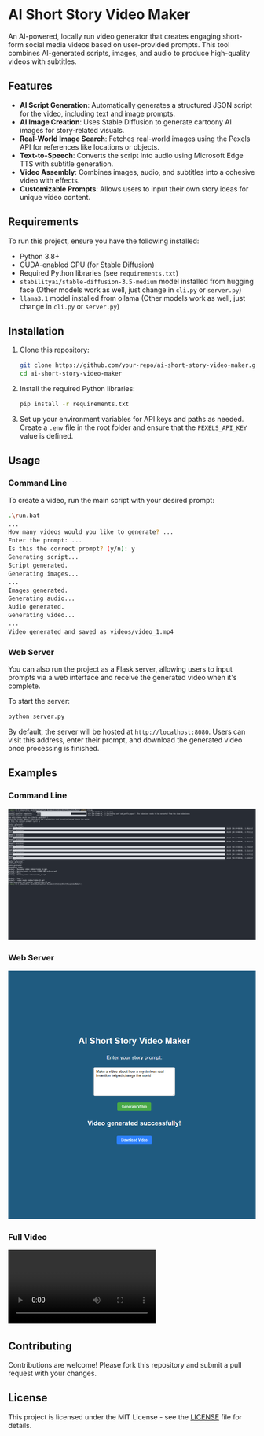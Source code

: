 # AI Short Story Video Maker

An AI-powered, locally run video generator that creates engaging short-form social media videos based on user-provided prompts. This tool combines AI-generated scripts, images, and audio to produce high-quality videos with subtitles.

## Features

- **AI Script Generation**: Automatically generates a structured JSON script for the video, including text and image prompts.
- **AI Image Creation**: Uses Stable Diffusion to generate cartoony AI images for story-related visuals.
- **Real-World Image Search**: Fetches real-world images using the Pexels API for references like locations or objects.
- **Text-to-Speech**: Converts the script into audio using Microsoft Edge TTS with subtitle generation.
- **Video Assembly**: Combines images, audio, and subtitles into a cohesive video with effects.
- **Customizable Prompts**: Allows users to input their own story ideas for unique video content.

## Requirements

To run this project, ensure you have the following installed:

- Python 3.8+
- CUDA-enabled GPU (for Stable Diffusion)
- Required Python libraries (see `requirements.txt`)
- `stabilityai/stable-diffusion-3.5-medium` model installed from hugging face (Other models work as well, just change in `cli.py` or `server.py`)
- `llama3.1` model installed from ollama (Other models work as well, just change in `cli.py` or `server.py`)

## Installation

1. Clone this repository:
   ```bash
   git clone https://github.com/your-repo/ai-short-story-video-maker.git
   cd ai-short-story-video-maker
   ```
2. Install the required Python libraries:
   ```bash
   pip install -r requirements.txt
   ```
3. Set up your environment variables for API keys and paths as needed.
Create a `.env` file in the root folder and ensure that the `PEXELS_API_KEY` value is defined.

## Usage

### Command Line

To create a video, run the main script with your desired prompt:

```bash
.\run.bat
...
How many videos would you like to generate? ...
Enter the prompt: ...
Is this the correct prompt? (y/n): y
Generating script...
Script generated.
Generating images...
...
Images generated.
Generating audio...
Audio generated.
Generating video...
...
Video generated and saved as videos/video_1.mp4
```

### Web Server

You can also run the project as a Flask server, allowing users to input prompts via a web interface and receive the generated video when it's complete.

To start the server:
```bash
python server.py
```
By default, the server will be hosted at `http://localhost:8080`. Users can visit this address, enter their prompt, and download the generated video once processing is finished.

## Examples

### Command Line

![Example of the command line interface](examples/cli_example.png)

### Web Server

![Example of the web server](examples/server_example.png)

### Full Video

![Sample video created by the software](examples/sample_video.mp4)

## Contributing

Contributions are welcome! Please fork this repository and submit a pull request with your changes.

## License

This project is licensed under the MIT License - see the [LICENSE](LICENSE) file for details.